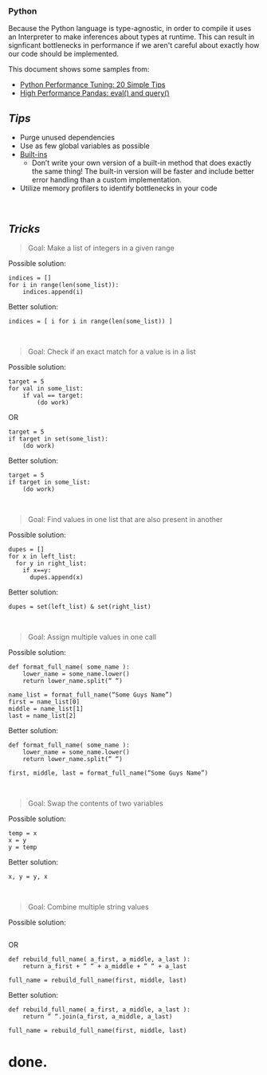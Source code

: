 ### Python
Because the Python language is type-agnostic, in order to compile it uses an Interpreter to make inferences about types at runtime. This can result in signficant bottlenecks in performance if we aren't careful about exactly how our code should be implemented.

This document shows some samples from:
- [Python Performance Tuning: 20 Simple Tips](https://stackify.com/20-simple-python-performance-tuning-tips/)
- [High Performance Pandas: eval() and query()](https://jakevdp.github.io/PythonDataScienceHandbook/03.12-performance-eval-and-query.html)

## *Tips*
- Purge unused dependencies
- Use as few global variables as possible
- [Built-ins](https://docs.python.org/3/library/functions.html)
    - Don’t write your own version of a built-in method that does exactly the same thing! The built-in version will be faster and include better error handling than a custom implementation.
- Utilize memory profilers to identify bottlenecks in your code

&nbsp;  

## *Tricks*

> Goal: Make a list of integers in a given range

Possible solution: 
```
indices = []
for i in range(len(some_list)):
    indices.append(i)
```
Better solution: 
```
indices = [ i for i in range(len(some_list)) ]
```
&nbsp;  

> Goal: Check if an exact match for a value is in a list

Possible solution: 
```
target = 5
for val in some_list:
    if val == target:
        (do work)
```
OR
```
target = 5
if target in set(some_list):
    (do work)
```
Better solution: 
```
target = 5
if target in some_list:
    (do work)
```
&nbsp;  

> Goal: Find values in one list that are also present in another

Possible solution: 
```
dupes = []
for x in left_list:
  for y in right_list:
    if x==y:
      dupes.append(x)
```
Better solution: 
```
dupes = set(left_list) & set(right_list)
```
&nbsp;  

> Goal: Assign multiple values in one call

Possible solution: 
```
def format_full_name( some_name ):
    lower_name = some_name.lower()
    return lower_name.split(“ “)

name_list = format_full_name(“Some Guys Name”)
first = name_list[0]
middle = name_list[1]
last = name_list[2]
```
Better solution: 
```
def format_full_name( some_name ):
    lower_name = some_name.lower()
    return lower_name.split(“ “)

first, middle, last = format_full_name(“Some Guys Name”)
```
&nbsp;  

> Goal: Swap the contents of two variables

Possible solution: 
```
temp = x
x = y
y = temp
```
Better solution: 
```
x, y = y, x
```
&nbsp;  

> Goal: Combine multiple string values

Possible solution: 
```

```
OR
```
def rebuild_full_name( a_first, a_middle, a_last ):
    return a_first + “ “ + a_middle + “ “ + a_last

full_name = rebuild_full_name(first, middle, last)
```
Better solution: 
```
def rebuild_full_name( a_first, a_middle, a_last ):
    return “ “.join(a_first, a_middle, a_last)

full_name = rebuild_full_name(first, middle, last)
```

# done.
